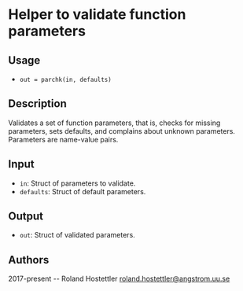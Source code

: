 # Helper to validate function parameters
## Usage
* `out = parchk(in, defaults)`
 
## Description
Validates a set of function parameters, that is, checks for missing
parameters, sets defaults, and complains about unknown parameters.
Parameters are name-value pairs.
 
## Input
* `in`: Struct of parameters to validate.
* `defaults`: Struct of default parameters.
 
## Output
* `out`: Struct of validated parameters.
 
## Authors
2017-present -- Roland Hostettler <roland.hostettler@angstrom.uu.se>
